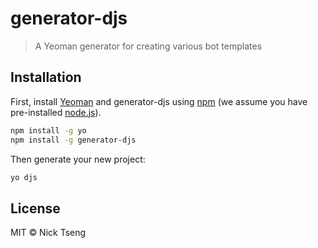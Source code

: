# generator-djs
> A Yeoman generator for creating various bot templates

## Installation

First, install [Yeoman](http://yeoman.io) and generator-djs using [npm](https://www.npmjs.com/) (we assume you have pre-installed [node.js](https://nodejs.org/)).

```bash
npm install -g yo
npm install -g generator-djs
```

Then generate your new project:

```bash
yo djs
```

## License

MIT © Nick Tseng